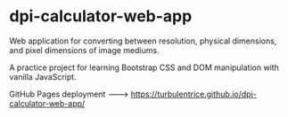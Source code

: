 # dpi-calculator-web-app
Web application for converting between resolution, physical dimensions, and pixel dimensions of image mediums.

A practice project for learning Bootstrap CSS and DOM manipulation with vanilla JavaScript.

GitHub Pages deployment ---> https://turbulentrice.github.io/dpi-calculator-web-app/
